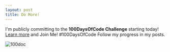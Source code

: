 ```yaml
---
layout: post
title: Do More!
---
```


I'm publicly committing to the **100DaysOfCode Challenge** starting today! [Learn more](https://t.co/8CRbh2cssa) and Join Me! #100DaysOfCode
Follow my progress in my posts.

![100doc](http://www.finaldraftdesign.com/wp-content/uploads/2018/04/100DaysofCode_1200x500.jpg)
